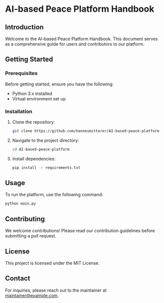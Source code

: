 # AI-based Peace Platform Handbook

## Introduction
Welcome to the AI-based Peace Platform Handbook. This document serves as a comprehensive guide for users and contributors to our platform.

## Getting Started
### Prerequisites
Before getting started, ensure you have the following:
- Python 3.x installed
- Virtual environment set up

### Installation
1. Clone the repository:
   ```bash
   git clone https://github.com/hannesmitterer/AI-based-peace-platform.git
   ```
2. Navigate to the project directory:
   ```bash
   cd AI-based-peace-platform
   ```
3. Install dependencies:
   ```bash
   pip install -r requirements.txt
   ```

## Usage
To run the platform, use the following command:
```bash
python main.py
``` 

## Contributing
We welcome contributions! Please read our contribution guidelines before submitting a pull request.

## License
This project is licensed under the MIT License.

## Contact
For inquiries, please reach out to the maintainer at maintainer@example.com.